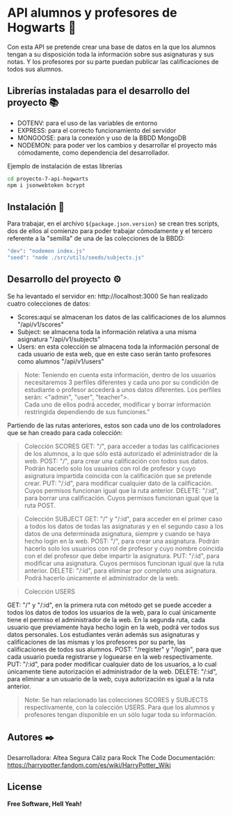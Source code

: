 # API alumnos y profesores de Hogwarts 🏰

Con esta API se pretende crear una base de datos en la que los alumnos tengan a su disposición toda la información sobre sus asignaturas y sus notas. Y los profesores por su parte puedan publicar las calificaciones de todos sus alumnos.

## Librerías instaladas para el desarrollo del proyecto 📚

- DOTENV: para el uso de las variables de entorno
- EXPRESS: para el correcto funcionamiento del servidor
- MONGOOSE: para la conexión y uso de la BBDD MongoDB
- NODEMON: para poder ver los cambios y desarrollar el proyecto más cómodamente, como dependencia del desarrollador.

Ejemplo de instalación de estas librerías

```sh
cd proyecto-7-api-hogwarts
npm i jsonwebtoken bcrypt
```

## Instalación 🔧

Para trabajar, en el archivo `${package.json.version}` se crean tres scripts, dos de ellos al comienzo para poder trabajar cómodamente y el tercero referente a la "semilla" de una de las colecciones de la BBDD:

```sh
"dev": "nodemon index.js"
"seed": "node ./src/utils/seeds/subjects.js"
```

## Desarrollo del proyecto ⚙️

Se ha levantado el servidor en: http://localhost:3000
Se han realizado cuatro colecciones de datos:

- Scores:aquí se almacenan los datos de las calificaciones de los alumnos
  "/api/v1/scores"
- Subject: se almacena toda la información relativa a una misma asignatura
  "/api/v1/subjects"
- Users: en esta colección se almacena toda la información personal de cada usuario de esta web, que en este caso serán tanto profesores como alumnos
  "/api/v1/users"

> Note: Teniendo en cuenta esta información, dentro de los usuarios necesitaremos 3 perfiles diferentes y cada uno por su condición de estudiante o profesor accederá a unos datos diferentes.
> Los perfiles serán: <"admin", "user", "teacher">.  
> Cada uno de ellos podrá acceder, modificar y borrar información restringida dependiendo de sus funciones."

Partiendo de las rutas anteriores, estos son cada uno de los controladores que se han creado para cada colección:

> Colección SCORES
> GET: "/", para acceder a todas las calificaciones de los alumnos, a lo que sólo está autorizado el administrador de la web.
> POST: "/", para crear una calificación con todos sus datos. Podrán hacerlo solo los usuarios con rol de profesor y cuyo asignatura impartida coincida con la calificación que se pretende crear.
> PUT: "/:id", para modificar cualquier dato de la calificación. Cuyos permisos funcionan igual que la ruta anterior.
> DELETE: "/:id", para borrar una calificación. Cuyos permisos funcionan igual que la ruta POST.

> Colección SUBJECT
> GET: "/" y "/:id", para acceder en el primer caso a todos los datos de todas las asignaturas y en el segundo caso a los datos de una determinada asignatura, siempre y cuando se haya hecho login en la web.
> POST: "/", para crear una asignatura. Podrán hacerlo solo los usuarios con rol de profesor y cuyo nombre coincida con el del profesor que debe impartir la asignatura.
> PUT: "/:id", para modificar una asignatura. Cuyos permisos funcionan igual que la ruta anterior.
> DELETE: "/:id", para eliminar por completo una asignatura. Podrá hacerlo únicamente el administrador de la web.

> Colección USERS

GET: "/" y "/:id", en la primera ruta con método get se puede acceder a todos los datos de todos los usuarios de la web, para lo cual únicamente tiene el permiso el administrador de la web. En la segunda ruta, cada usuario que previamente haya hecho login en la web, podrá ver todos sus datos personales. Los estudiantes verán además sus asignaturas y calificaciones de las mismas y los profesores por su parte, las calificaciones de todos sus alumnos.
POST: "/register" y "/login", para que cada usuario pueda registrarse y loguearse en la web respectivamente.
PUT: "/:id", para poder modificar cualquier dato de los usuarios, a lo cual únicamente tiene autorización el administrador de la web.
DELETE: "/:id", para eliminar a un usuario de la web, cuya autorización es igual a la ruta anterior.

> Note: Se han relacionado las colecciones SCORES y SUBJECTS respectivamente, con la colección USERS. Para que los alumnos y profesores tengan disponible en un sólo lugar toda su información.

## Autores ✒️

Desarrolladora: Altea Segura Cáliz para Rock The Code
Documentación: https://harrypotter.fandom.com/es/wiki/HarryPotter_Wiki

## License

**Free Software, Hell Yeah!**
